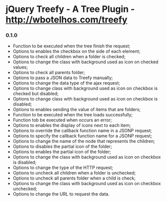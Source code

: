 # jQuery Treefy - A Tree Plugin - http://wbotelhos.com/treefy

### 0.1.0

+ Function to be executed when the tree finish the request;
+ Options to enables the checkbox on the side of each element;
+ Options to check all children when a folder is checked;
+ Options to change the class with background used as icon on checked values;
+ Options to check all parents folder;
+ Options to pass a JSON data to Treefy manually;
+ Options to change the data type of the ajax request;
+ Options to change class with background used as icon on checkbox is checked but disabled;
+ Options to change class with background used as icon on checkbox is disabled;
+ Options to enables sending the value of items that are folders;
+ Function to be executed when the tree loads successfully;
+ Function tob be executed when occurs an error;
+ Options to enables the display of icons next to each item;
+ Options to override the callback function name in a JSONP request;
+ Options to specify the callback function name for a JSONP request;	
+ Options to change the name of the node that represents the children;
+ Options to disables the partial icon of the folder;
+ Options to enables the partial icon of the folder;
+ Options to change the class with background used as icon on checkbox is disabled;
+ Options to change the type of the HTTP request;
+ Options to uncheck all children when a folder is unchecked;
+ Options to uncheck all parents folder when a child is check;
+ Options to change the class with background used as icon on checkbox unchecked;
+ Options to change the URL to request the data. 
